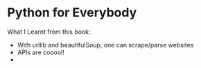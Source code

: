 # Python for Everybody
What I Learnt from this book:

- With urllib and beautifulSoup, one can scrape/parse websites
- APIs are cooool!
- 